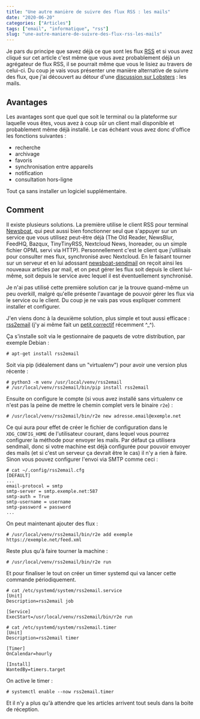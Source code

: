 ```yaml
---
title: "Une autre manière de suivre des flux RSS : les mails"
date: "2020-06-20"
categories: ["Articles"]
tags: ["email", "informatique", "rss"]
slug: "une-autre-maniere-de-suivre-des-flux-rss-les-mails"
---
```


Je pars du principe que savez déjà ce que sont les flux [RSS](https://fr.wikipedia.org/wiki/RSS) et si vous avez cliqué sur cet article c'est même que vous avez probablement déjà un agrégateur de flux RSS, il se pourrait même que vous le lisiez au travers de celui-ci. Du coup je vais vous présenter une manière alternative de suivre des flux, que j'ai découvert au détour d'une [discussion sur Lobsters](https://lobste.rs/s/hwhptd/which_atom_rss_reader_do_you_use#c_kyyur4) : les mails.

Avantages
---------

Les avantages sont que quel que soit le terminal ou la plateforme sur laquelle vous êtes, vous avez à coup sûr un client mail disponible et probablement même déjà installé. Le cas échéant vous avez donc d'office les fonctions suivantes :

-   recherche
-   archivage
-   favoris
-   synchronisation entre appareils
-   notification
-   consultation hors-ligne

Tout ça sans installer un logiciel supplémentaire.

Comment
-------

Il existe plusieurs solutions. La première utilise le client RSS pour terminal [Newsboat](https://newsboat.org/), qui peut aussi bien fonctionner seul que s'appuyer sur un service que vous utilisez peut-être déjà (The Old Reader, NewsBlur, FeedHQ, Bazqux, TinyTinyRSS, Nextcloud News, Inoreader, ou un simple fichier OPML servi via HTTP). Personnellement c'est le client que j'utilisais pour consulter mes flux, synchronisé avec Nextcloud. En le faisant tourner sur un serveur et en lui adossant [newsboat-sendmail](https://github.com/lenormf/newsboat-sendmail) on reçoit ainsi les nouveaux articles par mail, et on peut gérer les flux soit depuis le client lui-même, soit depuis le service avec lequel il est éventuellement synchronisé.

Je n'ai pas utilisé cette première solution car je la trouve quand-même un peu overkill, malgré qu'elle présente l'avantage de pouvoir gérer les flux via le service ou le client. Du coup je ne vais pas vous expliquer comment installer et configurer.

J'en viens donc à la deuxième solution, plus simple et tout aussi efficace : [rss2email](https://github.com/rss2email/rss2email) (j'y ai même fait un [petit correctif](https://github.com/rss2email/rss2email/pull/114) récemment ^\_^).

Ça s'installe soit via le gestionnaire de paquets de votre distribution, par exemple Debian :

```
# apt-get install rss2email
```

Soit via pip (idéalement dans un "virtualenv") pour avoir une version plus récente :

```
# python3 -m venv /usr/local/venv/rss2email
# /usr/local/venv/rss2email/bin/pip install rss2email
```

Ensuite on configure le compte (si vous avez installé sans virtualenv ce n'est pas la peine de mettre le chemin complet vers le binaire `r2e`) :

```
# /usr/local/venv/rss2email/bin/r2e new adresse.email@exemple.net
```

Ce qui aura pour effet de créer le fichier de configuration dans le `XDG_CONFIG_HOME` de l'utilisateur courant, dans lequel vous pourrez configurer la méthode pour envoyer les mails. Par défaut ça utilisera sendmail, donc si votre machine est déjà configurée pour pouvoir envoyer des mails (et si c'est un serveur ça devrait être le cas) il n'y a rien à faire. Sinon vous pouvez configurer l'envoi via SMTP comme ceci :

```
# cat ~/.config/rss2email.cfg
[DEFAULT]
...
email-protocol = smtp
smtp-server = smtp.exemple.net:587
smtp-auth = True
smtp-username = username
smtp-password = password
...
```

On peut maintenant ajouter des flux :

```
# /usr/local/venv/rss2email/bin/r2e add exemple https://exemple.net/feed.xml
```

Reste plus qu'à faire tourner la machine :

```
# /usr/local/venv/rss2email/bin/r2e run
```

Et pour finaliser le tout on créer un timer systemd qui va lancer cette commande périodiquement.

```
# cat /etc/systemd/system/rss2email.service
[Unit]
Description=rss2email job

[Service]
ExecStart=/usr/local/venv/rss2email/bin/r2e run
```

```
# cat /etc/systemd/system/rss2email.timer
[Unit]
Description=rss2email timer

[Timer]
OnCalendar=hourly

[Install]
WantedBy=timers.target
```

On active le timer :

```
# systemctl enable --now rss2email.timer
```

Et il n'y a plus qu'à attendre que les articles arrivent tout seuls dans la boite de réception.
